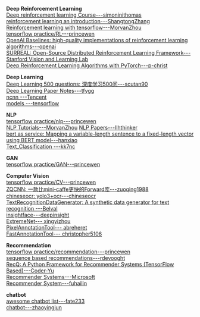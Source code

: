 **Deep Reinforcement Learning**                                                                                                  
[Deep reinforcement learning Course---simoninithomas](https://github.com/simoninithomas/Deep_reinforcement_learning_Course)                                 
[reinforcement learning an introduction---ShangtongZhang](https://github.com/ShangtongZhang/reinforcement-learning-an-introduction)                            
[Reinforcement learning with tensorflow---MorvanZhou](https://github.com/MorvanZhou/Reinforcement-learning-with-tensorflow)                                                      
[tensorflow practice/RL---princewen](https://github.com/princewen/tensorflow_practice/tree/master/RL)                                                               
[OpenAI Baselines: high-quality implementations of reinforcement learning algorithms---openai](https://github.com/openai/baselines)                                          
[SURREAL: Open-Source Distributed Reinforcement Learning Framework---Stanford Vision and Learning Lab](https://github.com/SurrealAI/surreal)                                                  
[Deep Reinforcement Learning Algorithms with PyTorch---p-christ](https://github.com/p-christ/Deep-Reinforcement-Learning-Algorithms-with-PyTorch)                                   
                                                                              
**Deep Learning**                                          
[Deep Learning 500 questions: 深度学习500问---scutan90](https://github.com/scutan90/DeepLearning-500-questions)                                         
[Deep Learning Paper Notes---tfygg](https://github.com/tfygg/Deep-Learning-Paper-Notes)                                    
[ncnn ---Tencent](https://github.com/Tencent/ncnn)                                                                             
[models ---tensorflow](https://github.com/tensorflow/models)                                      

**NLP**                             
[tensorflow practice/nlp---princewen](https://github.com/princewen/tensorflow_practice/tree/master/nlp)                                   
[NLP Tutorials---MorvanZhou](https://github.com/MorvanZhou/NLP-Tutorials)
[NLP Papers---llhthinker](https://github.com/llhthinker/NLP-Papers)                                 
[bert as service: Mapping a variable-length sentence to a fixed-length vector using BERT model---hanxiao](https://github.com/hanxiao/bert-as-service)                                                                                    
[Text_Classification ---kk7nc](https://github.com/kk7nc/Text_Classification)                                               

**GAN**                                    
[tensorflow practice/GAN---princewen](https://github.com/princewen/tensorflow_practice/tree/master/GAN)
                                                           
**Computer Vision**                            
[tensorflow practice/CV---princewen](https://github.com/princewen/tensorflow_practice/tree/master/CV)                                   
[ZQCNN: 一款比mini-caffe更快的Forward库---zuoqing1988](https://github.com/zuoqing1988/ZQCNN)                                         
[chineseocr: yolo3+ocr---chineseocr](https://github.com/chineseocr/chineseocr)                       
[TextRecognitionDataGenerator: A synthetic data generator for text recognition ---Belval](https://github.com/Belval/TextRecognitionDataGenerator)                                       
[insightface---deepinsight](https://github.com/deepinsight/insightface)                                                      
[ExtremeNet--- xingyizhou](https://github.com/xingyizhou/ExtremeNet)                                                      
[PixelAnnotationTool--- abreheret](https://github.com/abreheret/PixelAnnotationTool)                                                   
[FastAnnotationTool--- christopher5106](https://github.com/christopher5106/FastAnnotationTool)                                          
  
**Recommendation**                                 
[tensorflow practice/recommendation---princewen](https://github.com/princewen/tensorflow_practice/tree/master/recommendation)             
[sequence based recommendations---rdevooght](https://github.com/rdevooght/sequence-based-recommendations)                                   
[RecQ: A Python Framework for Recommender Systems (TensorFlow Based)---Coder-Yu](https://github.com/Coder-Yu/RecQ)                            
[Recommender Systems---Microsoft](https://github.com/Microsoft/Recommenders)                                                   
[Recommender System---fuhailin](https://github.com/fuhailin/Recommender-System)
 
**chatbot**                                                    
[awesome chatbot list---fate233](https://github.com/fate233/awesome-chatbot-list)                                        
[chatbot---zhaoyingjun](https://github.com/zhaoyingjun/chatbot)
